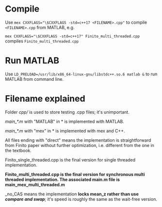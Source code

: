 # Compile
Use ```mex CXXFLAGS="\$CXXFLAGS -std=c++17 <FILENAME>.cpp"``` to compile ```<FILENAME>.cpp``` from MATLAB, e.g.

```mex CXXFLAGS="\$CXXFLAGS -std=c++17" Finito_multi_threaded.cpp``` compiles ```Finito_multi_threaded.cpp```

# Run MATLAB
Use ```LD_PRELOAD=/usr/lib/x86_64-linux-gnu/libstdc++.so.6 matlab &``` to run MATLAB from command line.

# Filename explained
Folder _cpp/_ is used to store testing .cpp files; it's unimportant.

_main\_*.m_ with "MATLAB" in * is implemented with MATLAB.

_main\_*.m_ with "mex" in * is implemented with mex and C++.

All files ending with "direct" means the implementation is straightforward from Finito paper without further optimization, i.e. different from the one in the textbook.

Finito\_single\_threaded.cpp is the final version for single threaded implementation.

**Finito_multi_threaded.cpp is the final version for synchronous multi threaded implementation. The associated main.m file is main_mex_multi_threaded.m**

\_no\_CAS means the implementation **locks mean\_z rather than use _compare and swap_**; it's speed is roughly the same as the wait-free version.

